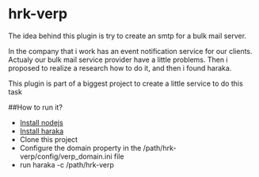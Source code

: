 # hrk-verp
The idea behind this plugin is try to create an smtp for a bulk mail server.

In the company that i work has an event notification service for our clients.
Actualy our bulk mail service provider have a little problems.
Then i proposed to realize a research how to do it, and then i found haraka.

This plugin is part of a biggest project to create a little service to do this task

##How to run it?
* [Install nodejs][1]
* [Install haraka][2]
* Clone this project
* Configure the domain property in the /path/hrk-verp/config/verp_domain.ini file
* run haraka -c /path/hrk-verp

[1]: http://nodejs.org/
[2]: https://github.com/haraka/Haraka/blob/master/README.md
